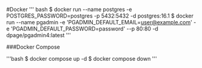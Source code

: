 #Docker
''' bash 
$ docker run --name postgres -e POSTGRES_PASSWORD=postgres -p 5432:5432 -d postgres:16.1
$ docker run --name pgadmin -e 'PGADMIN_DEFAULT_EMAIL=user@example.com' -e 'PGADMIN_DEFAULT_PASSWORD=password' --p 80:80 -d dpage/pgadmin4:latest
'''

###Docker Compose

'''bash
$ docker compose up -d
$ docker compose down
'''